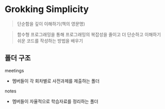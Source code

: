 # Grokking Simplicity
> 단순함을 깊이 이해하기(책의 영문명)

> 함수형 프로그래밍을 통해 프로그래밍의 복잡성을 줄이고 더 단순하고 이해하기 쉬운 코드를 작성하는 방법을 배우기

## 폴더 구조
meetings
- 멤버들이 각 회차별로 사전과제를 제출하는 폴더

notes
- 멤버들이 자율적으로 학습자료를 정리하는 폴더